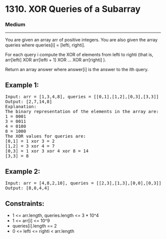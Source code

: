 # 1310. XOR Queries of a Subarray

### Medium

---

You are given an array arr of positive integers. You are also given the array queries where queries[i] = [lefti, righti].

For each query i compute the XOR of elements from lefti to righti (that is, arr[lefti] XOR arr[lefti + 1] XOR ... XOR arr[righti] ).

Return an array answer where answer[i] is the answer to the ith query.

## Example 1:

<pre>
Input: arr = [1,3,4,8], queries = [[0,1],[1,2],[0,3],[3,3]]
Output: [2,7,14,8] 
Explanation: 
The binary representation of the elements in the array are:
1 = 0001 
3 = 0011 
4 = 0100 
8 = 1000 
The XOR values for queries are:
[0,1] = 1 xor 3 = 2 
[1,2] = 3 xor 4 = 7 
[0,3] = 1 xor 3 xor 4 xor 8 = 14 
[3,3] = 8
</pre>

## Example 2:

<pre>
Input: arr = [4,8,2,10], queries = [[2,3],[1,3],[0,0],[0,3]]
Output: [8,0,4,4]
</pre>

## Constraints:

- 1 <= arr.length, queries.length <= 3 \* 10^4
- 1 <= arr[i] <= 10^9
- queries[i].length == 2
- 0 <= lefti <= righti < arr.length
